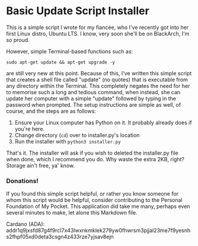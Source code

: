 # Basic Update Script Installer

This is a simple script I wrote for my fiancée, who I've recently got into her first Linux distro, Ubuntu LTS.  I know, very soon she'll be on BlackArch, I'm so proud.

However, simple Terminal-based functions such as:

```shell
sudo apt-get update && apt-get upgrade -y
```
are still very new at this point.  Because of this, I've written this simple script that creates a shell file called "update" (no quotes) that is executable from any directory within the Terminal.  This completely negates the need for her to memorise such a long and tedious command, when instead, she can update her computer with a simple "update" followed by typing in the password when prompted.  The setup instructions are simple as well, of course, and the steps are as follows:

1. Ensure your Linux computer has Python on it.  It probably already does if you're here.
2. Change directory (```cd```) over to installer.py's location
3. Run the installer with ```python3 installer.py```

That's it.  The installer will ask if you wish to deleted the installer.py file when done, which I recommend you do.  Why waste the extra 2KB, right?  Storage ain't free, ya' know.

### Donations!
If you found this simple script helpful, or rather you know someone for whom this script would be helpful, consider contributing to the Personal Foundation of My Pocket.  This application did take me many, perhaps even several minutes to make, let alone this Markdown file.

Cardano (ADA):
addr1q9jxsfd87g4f9rcl7x43lwxnkmklek279yw0fhwrsm3pjjal23me7f9yesnhs2fhpf05xd0deta3csgn4z433rze7yjsav8ejn
